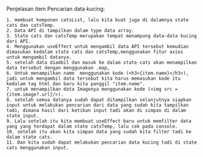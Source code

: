 Penjelasan item Pencarian data kucing:

    1. membuat komponen catsList, lalu kita buat juga di dalamnya state cats dan catsTemp.
    2. Data API di tampilkan dalam type data array.
    3. State cats dan catsTemp merupakan tempat menampung data-data kucing dari API.
    4. Menggunakan useEffect untuk mengambil data API tersebut kemudian dimasukan kedalam state cats dan catsTemp,menggunakan fitur axios untuk mengambil datanya.
    5. setelah data diambil dan masuk ke dalam state cats akan menampilkan data tersebut dengan menggunakan .map,
    6. Untuk menampilkan name  menggunakan kode (<h3>{item.name}</h3>), jadi untuk mengambil data tersebut kita harus memasukan kode itu kedalam tag html dan baru kita panggil "item.name".
    7. untuk menampilkan data Imagenya menggunakan kode (<img src = {item.image?.url}/>).
    8. setelah semua datanya sudah dapat ditampilkan selanjutnya siapkan input untuk melakukan pencarian dari data yang sudah kita tampilkan tadi, dimana hasil dari ketikan input tadi akan di simpan di dalam state input.
    9. Lalu setelah itu kita membuat useEffect baru untuk memfilter data yang yang terdapat dalam state catsTemp, lalu cek pada console.
    10. setelah itu akan kita simpan data yang sudah kita filter tadi ke dalam state cats.
    11. Dan kita sudah dapat melakukan pencarian data kucing tadi di state cats menggunakan input.
